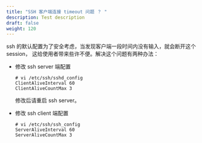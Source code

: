```yaml
---
title: "SSH 客户端连接 timeout 问题 ？ "
description: Test description
draft: false
weight: 120
---
```


ssh 的默认配置为了安全考虑，当发现客户端一段时间内没有输入，就会断开这个 session， 这给使用者带来些许不便。解决这个问题有两种办法：

- 修改 ssh server 端配置

  ```
  # vi /etc/ssh/sshd_config
  ClientAliveInterval 60
  ClientAliveCountMax 3
  ```

  修改后请重启 ssh server。

- 修改 ssh client 端配置

  ```
  # vi /etc/ssh/ssh_config
  ServerAliveInterval 60
  ServerAliveCountMax 3
  ```
